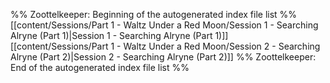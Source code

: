 %% Zoottelkeeper: Beginning of the autogenerated index file list  %%
 [[content/Sessions/Part 1 - Waltz Under a Red Moon/Session 1 - Searching Alryne (Part 1)|Session 1 - Searching Alryne (Part 1)]]
 [[content/Sessions/Part 1 - Waltz Under a Red Moon/Session 2 - Searching Alryne (Part 2)|Session 2 - Searching Alryne (Part 2)]]
%% Zoottelkeeper: End of the autogenerated index file list  %%
